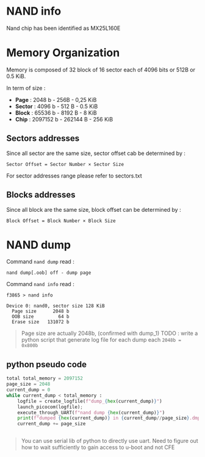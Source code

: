 # NAND info
Nand chip has been identified as MX25L160E

# Memory Organization

Memory is composed of 32 block of 16 sector each of 4096 bits or 512B or 0.5 KiB.

 
In term of size : 
- **Page** : 2048 b - 256B - 0,25 KiB
- **Sector** : 4096 b - 512 B - 0.5 KiB
- **Block** : 65536 b - 8192 B - 8 KiB
- **Chip** : 2097152 b - 262144 B - 256 KiB



## Sectors addresses 

Since all sector are the same size, sector offset cab be determined by : 

`Sector Offset = Sector Number × Sector Size`


For sector addresses range please refer to sectors.txt


## Blocks addresses


Since all block are the same size, block offset can be determined by : 

`Block Offset = Block Number × Block Size`

# NAND dump 

Command `nand dump` read :

```
nand dump[.oob] off - dump page
```

Command `nand info` read : 

```
f3865 > nand info

Device 0: nand0, sector size 128 KiB
  Page size      2048 b
  OOB size         64 b
  Erase size   131072 b
```
> Page size are actually 2048b, (confirmed with dump_1)
> TODO : write a python script that generate log file for each dump each `2048b = 0x800b`

## python pseudo code 

```python
total total_memory = 2097152
page_size = 2048
current_dump = 0
while current_dump < total_memory :
	logfile = create_logfile(f"dump_{hex(current_dump)}")
	launch_picocom(logfile);
	execute_through_UART(f"nand dump {hex(current_dump)}")
	print(f"dumped {hex(current_dump)} in {current_dump//page_size}.dmp ")
	current_dump += page_size



```
> You can use serial lib of python to directly use uart. Need to figure out how to wait sufficiently to gain access to u-boot and not CFE